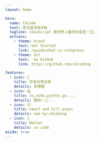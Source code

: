 ```yaml
---
layout: home

hero:
  name: CkCode
  text: 愿天堂没有996
  tagline: JavaScript 是世界上最好的语言！🌸🐔
  actions:
    - theme: brand
      text: Get Started
      link: /guide/what-is-vitepress
    - theme: alt
      text:  Go GitHub
      link: https://github.com/ckcoding

features:
  - icon: 🤩
    title: 开发日常记录
    details: 伪博客
  - icon: 💻
    title: Js,node,python,go...,
    details: 略知一二...
  - icon: 📦
    title: newif and kill-async
    details: npm by:ckcoding
  - icon: 🤖
    title: WeChat
    details: vs-code
aside: true
---
```

<!-- 
<script setup>
import {
  VPTeamPage,
  VPTeamPageTitle,
  VPTeamMembers
} from 'vitepress/theme'

const members = [
  {
    avatar: 'https://www.github.com/yyx990803.png',
    name: 'Evan You',
    title: 'Creator',
    links: [
      { icon: 'github', link: 'https://github.com/yyx990803' },
      { icon: 'twitter', link: 'https://twitter.com/youyuxi' }
    ]
  },
]
</script>

<VPTeamPage>
  <VPTeamPageTitle>
    <template #title>
      Our Team
    </template>
    <template #lead>
      The development of VitePress is guided by an international
      team, some of whom have chosen to be featured below.
    </template>
  </VPTeamPageTitle>
  <VPTeamMembers
    size="small" 
    :members="members"
  />
</VPTeamPage>
 -->
